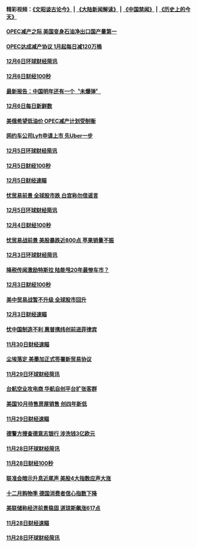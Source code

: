 #### 精彩视频：[《文昭谈古论今》](https://github.com/gfw-breaker/wenzhao/blob/master/README.md?t=12082131) | [《大陆新闻解读》](https://github.com/gfw-breaker/ntdtv-comedy/blob/master/README.md?t=12082131) | [《中国禁闻》](https://github.com/gfw-breaker/ntdtv-news/blob/master/README.md?t=12082131) | [《历史上的今天》](https://github.com/gfw-breaker/today-in-history/blob/master/README.md?t=12082131) 

#### [OPEC减产之际 美国变身石油净出口国产量第一](../pages/news208/a1402440.md?t=12082131) 

#### [OPEC达成减产协议 1月起每日减120万桶](../pages/news208/a1402386.md?t=12082131) 

#### [12月6日环球财经简讯](../pages/news208/a1402354.md?t=12082131) 

#### [12月6日财经100秒](../pages/news208/a1402348.md?t=12082131) 

#### [最新报告：中国明年还有一个〝未爆弹〞](../pages/news208/a1402187.md?t=12082131) 

#### [12月6日每日新鲜数](../pages/news208/a1402271.md?t=12082131) 

#### [美俄希望低油价 OPEC减产计划受制衡](../pages/news208/a1402265.md?t=12082131) 

#### [网约车公司Lyft申请上市 先Uber一步](../pages/news208/a1402259.md?t=12082131) 

#### [12月5日环球财经简讯](../pages/news208/a1402214.md?t=12082131) 

#### [12月5日财经100秒](../pages/news208/a1402203.md?t=12082131) 

#### [12月5日财经速瞄](../pages/news208/a1402134.md?t=12082131) 

#### [忧贸易前景 全球股市跌 白宫称勿信谣言](../pages/news208/a1402129.md?t=12082131) 

#### [12月5日环球财经简讯](../pages/news208/a1402077.md?t=12082131) 

#### [12月4日财经100秒](../pages/news208/a1402065.md?t=12082131) 

#### [忧贸易战前景 美股暴跌近800点 苹果销量不振](../pages/news208/a1401980.md?t=12082131) 

#### [12月3日环球财经简讯](../pages/news208/a1401934.md?t=12082131) 

#### [降税传闻激励特斯拉 陆能甩20年最惨车市？](../pages/news208/a1401906.md?t=12082131) 

#### [12月3日财经100秒](../pages/news208/a1401904.md?t=12082131) 

#### [美中贸易战暂不升级 全球股市回升](../pages/news208/a1401838.md?t=12082131) 

#### [12月3日财经速瞄](../pages/news208/a1401830.md?t=12082131) 

#### [忧中国制造不利 惠普携纬创前进菲律宾](../pages/news208/a1401768.md?t=12082131) 

#### [11月30日财经速瞄](../pages/news208/a1401507.md?t=12082131) 

#### [尘埃落定 美墨加正式签署新贸易协议](../pages/news208/a1401468.md?t=12082131) 

#### [11月29日环球财经简讯](../pages/news208/a1401465.md?t=12082131) 

#### [台航空业攻电商 华航自创平台扩张客群](../pages/news208/a1401437.md?t=12082131) 

#### [美国10月待售房屋销售 创四年新低](../pages/news208/a1401370.md?t=12082131) 

#### [11月29日财经速瞄](../pages/news208/a1401361.md?t=12082131) 

#### [德警方搜查德意志银行 涉洗钱3亿欧元](../pages/news208/a1401321.md?t=12082131) 

#### [11月28日环球财经简讯](../pages/news208/a1401308.md?t=12082131) 

#### [11月28日财经100秒](../pages/news208/a1401297.md?t=12082131) 

#### [联准会暗示升息近尾声 美股4大指数应声大涨](../pages/news208/a1401258.md?t=12082131) 

#### [十二月购物季 德国消费者信心指数下降](../pages/news208/a1401166.md?t=12082131) 

#### [美联储称经济前景稳固 道琼斯飙涨617点](../pages/news208/a1401214.md?t=12082131) 

#### [11月28日财经速瞄](../pages/news208/a1401210.md?t=12082131) 

#### [11月28日环球财经简讯](../pages/news208/a1401164.md?t=12082131) 

